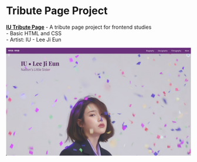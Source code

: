 # Tribute Page Project

[**IU Tribute Page**](https://tribute-page-eagocela.vercel.app/) 
    - A tribute page project for frontend studies\
    - Basic HTML and CSS\
    - Artist: IU - Lee Ji Eun

![Screenshot](https://github.com/eagocela/Tribute_Page/blob/main/Screenshot.jpg)
